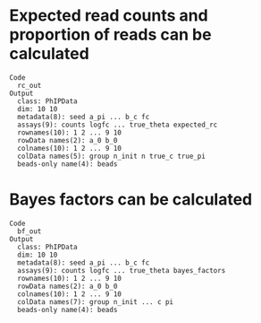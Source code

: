# Expected read counts and proportion of reads can be calculated

    Code
      rc_out
    Output
      class: PhIPData 
      dim: 10 10 
      metadata(8): seed a_pi ... b_c fc
      assays(9): counts logfc ... true_theta expected_rc
      rownames(10): 1 2 ... 9 10
      rowData names(2): a_0 b_0
      colnames(10): 1 2 ... 9 10
      colData names(5): group n_init n true_c true_pi
      beads-only name(4): beads

# Bayes factors can be calculated

    Code
      bf_out
    Output
      class: PhIPData 
      dim: 10 10 
      metadata(8): seed a_pi ... b_c fc
      assays(9): counts logfc ... true_theta bayes_factors
      rownames(10): 1 2 ... 9 10
      rowData names(2): a_0 b_0
      colnames(10): 1 2 ... 9 10
      colData names(7): group n_init ... c pi
      beads-only name(4): beads

